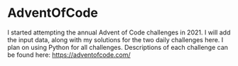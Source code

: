 # AdventOfCode

I started attempting the annual Advent of Code challenges in 2021. 
I will add the input data, along with my solutions for the two daily challenges here. 
I plan on using Python for all challenges.
Descriptions of each challenge can be found here: https://adventofcode.com/
